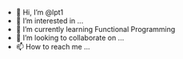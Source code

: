 - 👋 Hi, I’m @lpt1
- 👀 I’m interested in ...
- 🌱 I’m currently learning Functional Programming 
- 💞️ I’m looking to collaborate on ...
- 📫 How to reach me ...

<!---
lpt1/lpt1 is a ✨ special ✨ repository because its `README.md` (this file) appears on your GitHub profile.
You can click the Preview link to take a look at your changes.
--->

